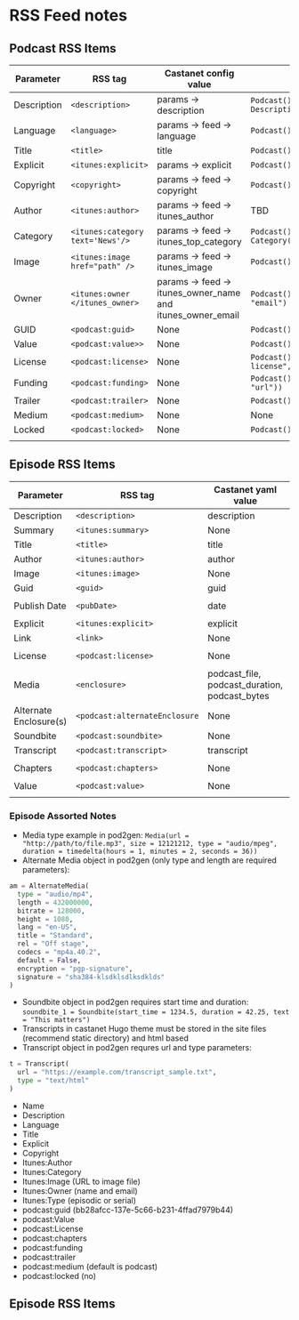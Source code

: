 # RSS Feed notes

## Podcast RSS Items

| Parameter   | RSS tag                          | Castanet config value                                      | pod2gen function                                        |
| ----------- | -------------------------------- | ---------------------------------------------------------- | ------------------------------------------------------- |
| Description | `<description>`                  | params -> description                                      | `Podcast().description = "Example Description"`         |
| Language    | `<language>`                     | params -> feed -> language                                 | `Podcast().language = "en-us"`                          |
| Title       | `<title>`                        | title                                                      | `Podcast().name = "Example Podcast"`                    |
| Explicit    | `<itunes:explicit>`              | params -> explicit                                         | `Podcast().explicit = False`                            |
| Copyright   | `<copyright>`                    | params -> feed -> copyright                                | `Podcast().copyright = "cc-by"`                         |
| Author      | `<itunes:author>`                | params -> feed -> itunes_author                            | TBD                                                     |
| Category    | `<itunes:category text='News'/>` | params -> feed -> itunes_top_category                      | `Podcast().category = Category("Technology")`           |
| Image       | `<itunes:image href="path" />`   | params -> feed -> itunes_image                             | `Podcast().image = "path"`                              |
| Owner       | `<itunes:owner </itunes_owner>`  | params -> feed -> itunes_owner_name and itunes_owner_email | `Podcast().owner = Person("Name", "email")`             |
| GUID        | `<podcast:guid>`                 | None                                                       | `Podcast().guid = "kfdjldslj"`                          |
| Value       | `<podcast:value>>`               | None                                                       | `Podcast().value = Value()`                             |
| License     | `<podcast:license>`              | None                                                       | `Podcast().license = License("name of license", "url")` |
| Funding     | `<podcast:funding>`              | None                                                       | `Podcast().add_funding(Funding("text", "url"))`         |
| Trailer     | `<podcast:trailer>`              | None                                                       | `Podcast().add_trailer(Trailer(...))`                   |
| Medium      | `<podcast:medium>`               | None                                                       | None                                                    |
| Locked      | `<podcast:locked>`               | None                                                       | `Podcast().locked = false`                              |
|             |                                  |                                                            |                                                         |

## Episode RSS Items

| Parameter              | RSS tag                       | Castanet yaml value                           | pod2gen function                                        |
| ---------------------- | ----------------------------- | --------------------------------------------- | ------------------------------------------------------- |
| Description            | `<description>`               | description                                   | `Episode().summary = "My Summary"`                      |
| Summary                | `<itunes:summary>`            | None                                          | `Episode().summary = "My Summary"`                      |
| Title                  | `<title>`                     | title                                         | `Episode().title = "Title"`                             |
| Author                 | `<itunes:author>`             | author                                        | `Episode().authors = [Person("Joe Bob")]`               |
| Image                  | `<itunes:image>`              | None                                          | `Episode().image = "path"`                              |
| Guid                   | `<guid>`                      | guid                                          | Assume it is episode item URL                           |
| Publish Date           | `<pubDate>`                   | date                                          | `Episode().publication_date = datetime.datetime()`      |
| Explicit               | `<itunes:explicit>`           | explicit                                      | `Episode().explicit = False`                            |
| Link                   | `<link>`                      | None                                          | `Episode().link = "path"`                               |
| License                | `<podcast:license>`           | None                                          | `Episode().license = License("name of license", "url")` |
| Media                  | `<enclosure>`                 | podcast_file, podcast_duration, podcast_bytes | `Episode().media = Media()`                             |
| Alternate Enclosure(s) | `<podcast:alternateEnclosure` | None                                          | `Episode().add_alternate_media(AlternateMedia())`       |
| Soundbite              | `<podcast:soundbite>`         | None                                          | `Episode().add_soundbite(Soundbite())`                  |
| Transcript             | `<podcast:transcript>`        | transcript                                    | `Episode().add_transcript(Transcript())`                |
| Chapters               | `<podcast:chapters>`          | None                                          | `Episode().chapters_json = "path/to/json_file.json"`    |
| Value                  | `<podcast:value>`             | None                                          | `Episode().value = Value()`                             |
|                        |                               |                                               |                                                         |

### Episode Assorted Notes

* Media type example in pod2gen: `Media(url = "http://path/to/file.mp3", size = 12121212, type = "audio/mpeg", duration = timedelta(hours = 1, minutes = 2, seconds = 36))`
* Alternate Media object in pod2gen (only type and length are required parameters):

```python
am = AlternateMedia(
  type = "audio/mp4",
  length = 432000000,
  bitrate = 128000,
  height = 1080,
  lang = "en-US",
  title = "Standard",
  rel = "Off stage",
  codecs = "mp4a.40.2",
  default = False,
  encryption = "pgp-signature",
  signature = "sha384-klsdklsdlksdklds"
)
```

* Soundbite object in pod2gen requires start time and duration: `soundbite_1 = Soundbite(start_time = 1234.5, duration = 42.25, text = "This matters")` 
* Transcripts in castanet Hugo theme must be stored in the site files (recommend static directory) and html based
* Transcript object in pod2gen requres url and type parameters: 

```python
t = Transcript(
  url = "https://example.com/transcript_sample.txt",
  type = "text/html"
)
```


* Name
* Description
* Language
* Title
* Explicit
* Copyright
* Itunes:Author
* Itunes:Category
* Itunes:Image (URL to image file)
* Itunes:Owner (name and email)
* Itunes:Type (episodic or serial)
* podcast:guid (bb28afcc-137e-5c66-b231-4ffad7979b44)
* podcast:Value
* podcast:License
* podcast:chapters
* podcast:funding
* podcast:trailer
* podcast:medium (default is podcast)
* podcast:locked (no)

## Episode RSS Items